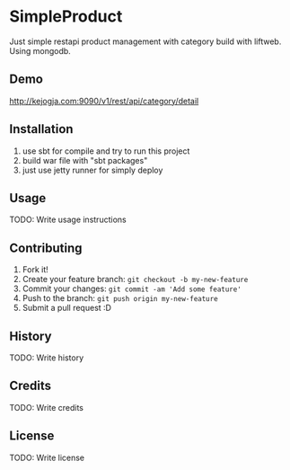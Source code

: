 # SimpleProduct
Just simple restapi product management with category build with liftweb. Using mongodb.

## Demo
http://kejogja.com:9090/v1/rest/api/category/detail

## Installation
1. use sbt for compile and try to run this project
3. build war file with "sbt packages"
2. just use jetty runner for simply deploy

## Usage
TODO: Write usage instructions

## Contributing
1. Fork it!
2. Create your feature branch: `git checkout -b my-new-feature`
3. Commit your changes: `git commit -am 'Add some feature'`
4. Push to the branch: `git push origin my-new-feature`
5. Submit a pull request :D

## History
TODO: Write history

## Credits
TODO: Write credits

## License
TODO: Write license
